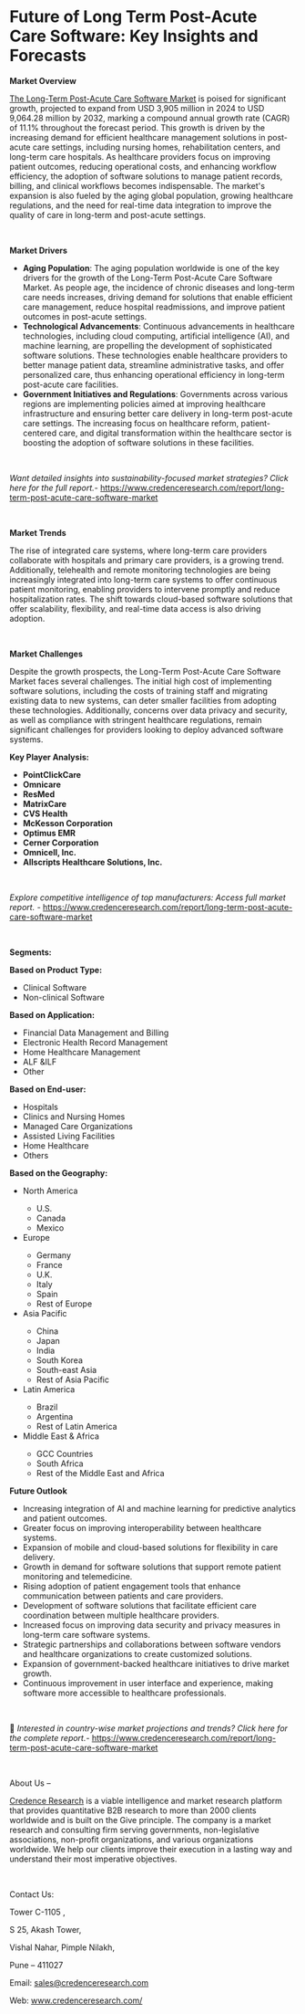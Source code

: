 # Future of Long Term Post-Acute Care Software: Key Insights and Forecasts


<p><strong>Market Overview</strong></p>
<p><a href="https://www.credenceresearch.com/report/long-term-post-acute-care-software-market">The Long-Term Post-Acute Care Software Market</a> is poised for significant growth, projected to expand from USD 3,905 million in 2024 to USD 9,064.28 million by 2032, marking a compound annual growth rate (CAGR) of 11.1% throughout the forecast period. This growth is driven by the increasing demand for efficient healthcare management solutions in post-acute care settings, including nursing homes, rehabilitation centers, and long-term care hospitals. As healthcare providers focus on improving patient outcomes, reducing operational costs, and enhancing workflow efficiency, the adoption of software solutions to manage patient records, billing, and clinical workflows becomes indispensable. The market's expansion is also fueled by the aging global population, growing healthcare regulations, and the need for real-time data integration to improve the quality of care in long-term and post-acute settings.</p>
<p><strong>&nbsp;</strong></p>
<p><strong>Market Drivers</strong></p>
<ul>
<li><strong>Aging Population</strong>: The aging population worldwide is one of the key drivers for the growth of the Long-Term Post-Acute Care Software Market. As people age, the incidence of chronic diseases and long-term care needs increases, driving demand for solutions that enable efficient care management, reduce hospital readmissions, and improve patient outcomes in post-acute settings.</li>
<li><strong>Technological Advancements</strong>: Continuous advancements in healthcare technologies, including cloud computing, artificial intelligence (AI), and machine learning, are propelling the development of sophisticated software solutions. These technologies enable healthcare providers to better manage patient data, streamline administrative tasks, and offer personalized care, thus enhancing operational efficiency in long-term post-acute care facilities.</li>
<li><strong>Government Initiatives and Regulations</strong>: Governments across various regions are implementing policies aimed at improving healthcare infrastructure and ensuring better care delivery in long-term post-acute care settings. The increasing focus on healthcare reform, patient-centered care, and digital transformation within the healthcare sector is boosting the adoption of software solutions in these facilities.</li>
</ul>
<p><strong>&nbsp;</strong></p>
<p><em>Want detailed insights into sustainability-focused market strategies? Click here for the full report.- </em><a href="https://www.credenceresearch.com/report/long-term-post-acute-care-software-market">https://www.credenceresearch.com/report/long-term-post-acute-care-software-market</a></p>
<p>&nbsp;</p>
<p><strong>Market Trends</strong></p>
<p>The rise of integrated care systems, where long-term care providers collaborate with hospitals and primary care providers, is a growing trend. Additionally, telehealth and remote monitoring technologies are being increasingly integrated into long-term care systems to offer continuous patient monitoring, enabling providers to intervene promptly and reduce hospitalization rates. The shift towards cloud-based software solutions that offer scalability, flexibility, and real-time data access is also driving adoption.</p>
<p><strong>&nbsp;</strong></p>
<p><strong>Market Challenges</strong></p>
<p>Despite the growth prospects, the Long-Term Post-Acute Care Software Market faces several challenges. The initial high cost of implementing software solutions, including the costs of training staff and migrating existing data to new systems, can deter smaller facilities from adopting these technologies. Additionally, concerns over data privacy and security, as well as compliance with stringent healthcare regulations, remain significant challenges for providers looking to deploy advanced software systems.</p>
<p><strong>Key Player Analysis:</strong></p>
<ul>
<li><strong>PointClickCare</strong></li>
<li><strong>Omnicare</strong></li>
<li><strong>ResMed</strong></li>
<li><strong>MatrixCare</strong></li>
<li><strong>CVS Health</strong></li>
<li><strong>McKesson Corporation</strong></li>
<li><strong>Optimus EMR</strong></li>
<li><strong>Cerner Corporation</strong></li>
<li><strong>Omnicell, Inc.</strong></li>
<li><strong>Allscripts Healthcare Solutions, Inc.</strong></li>
</ul>
<p><em>&nbsp;</em></p>
<p><em>Explore competitive intelligence of top manufacturers: Access full market report. - </em><a href="https://www.credenceresearch.com/report/long-term-post-acute-care-software-market">https://www.credenceresearch.com/report/long-term-post-acute-care-software-market</a></p>
<p>&nbsp;</p>
<p><strong>Segments:</strong></p>
<p><strong>Based on Product Type:</strong></p>
<ul>
<li>Clinical Software</li>
<li>Non-clinical Software</li>
</ul>
<p><strong>Based on Application:</strong></p>
<ul>
<li>Financial Data Management and Billing</li>
<li>Electronic Health Record Management</li>
<li>Home Healthcare Management</li>
<li>ALF &amp;ILF</li>
<li>Other</li>
</ul>
<p><strong>Based on End-user:</strong></p>
<ul>
<li>Hospitals</li>
<li>Clinics and Nursing Homes</li>
<li>Managed Care Organizations</li>
<li>Assisted Living Facilities</li>
<li>Home Healthcare</li>
<li>Others</li>
</ul>
<p><strong>Based on the Geography:</strong></p>
<ul>
<li>North America</li>
<ul>
<li>U.S.</li>
<li>Canada</li>
<li>Mexico</li>
</ul>
<li>Europe</li>
<ul>
<li>Germany</li>
<li>France</li>
<li>U.K.</li>
<li>Italy</li>
<li>Spain</li>
<li>Rest of Europe</li>
</ul>
<li>Asia Pacific</li>
<ul>
<li>China</li>
<li>Japan</li>
<li>India</li>
<li>South Korea</li>
<li>South-east Asia</li>
<li>Rest of Asia Pacific</li>
</ul>
<li>Latin America</li>
<ul>
<li>Brazil</li>
<li>Argentina</li>
<li>Rest of Latin America</li>
</ul>
<li>Middle East &amp; Africa</li>
<ul>
<li>GCC Countries</li>
<li>South Africa</li>
<li>Rest of the Middle East and Africa</li>
</ul>
</ul>
<p><strong>Future Outlook</strong></p>
<ul>
<li>Increasing integration of AI and machine learning for predictive analytics and patient outcomes.</li>
<li>Greater focus on improving interoperability between healthcare systems.</li>
<li>Expansion of mobile and cloud-based solutions for flexibility in care delivery.</li>
<li>Growth in demand for software solutions that support remote patient monitoring and telemedicine.</li>
<li>Rising adoption of patient engagement tools that enhance communication between patients and care providers.</li>
<li>Development of software solutions that facilitate efficient care coordination between multiple healthcare providers.</li>
<li>Increased focus on improving data security and privacy measures in long-term care software systems.</li>
<li>Strategic partnerships and collaborations between software vendors and healthcare organizations to create customized solutions.</li>
<li>Expansion of government-backed healthcare initiatives to drive market growth.</li>
<li>Continuous improvement in user interface and experience, making software more accessible to healthcare professionals.</li>
</ul>
<p>&nbsp;</p>
<p>📌 <em>Interested in country-wise market projections and trends? Click here for the complete report.- </em><a href="https://www.credenceresearch.com/report/long-term-post-acute-care-software-market">https://www.credenceresearch.com/report/long-term-post-acute-care-software-market</a></p>
<p>&nbsp;</p>
<p>About Us &ndash;</p>
<p><a href="https://www.credenceresearch.com/">Credence Research</a> is a viable intelligence and market research platform that provides quantitative B2B research to more than 2000 clients worldwide and is built on the Give principle. The company is a market research and consulting firm serving governments, non-legislative associations, non-profit organizations, and various organizations worldwide. We help our clients improve their execution in a lasting way and understand their most imperative objectives.</p>
<p>&nbsp;</p>
<p>Contact Us:</p>
<p>Tower C-1105 ,</p>
<p>S 25, Akash Tower,</p>
<p>Vishal Nahar, Pimple Nilakh,</p>
<p>Pune &ndash; 411027</p>
<p>Email: <a href="mailto:sales@credenceresearch.com">sales@credenceresearch.com</a></p>
<p>Web: <a href="http://www.credenceresearch.com/">www.credenceresearch.com/</a></p>
<p>&nbsp;</p>
